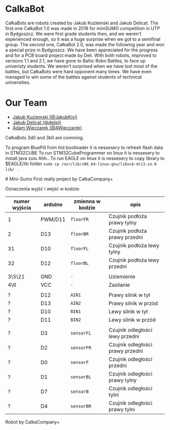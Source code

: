 # CalkaBot

CałkaBots are robots created by Jakub Kuziemski and Jakub Delicat. The first one CałkaBot 1.0 was made in 2018 for miniSUMO competition in UTP in Bydgoszcz. We were first grade students then, and we weren't experienced enough, so it was a huge surprise when we got to a semifinal group. The second one, CałkaBot 2.0, was made the following year and won a special prize in Bydgoszcz. We have been appreciated for the progress and for a PCB board project made by Deli. With both robots, improved to versions 1.1 and 2.1, we have gone to Baltic Robo Battles, to face up univeristy students. We weren't surprised when we have lost most of the battles, but CałkaBots were hard opponent many times. We have even managed to win some of the battles against students of technical universities.

# Our Team
- [Jakub Kuziemski (@JakubKivi)](https://github.com/JakubKivi)
- [Jakub Delicat (@delipl)](https://github.com/delipl)
- [Adam Wieczarek (@AWieczarek)](https://github.com/AWieczarek)

CałkaBots 3d0 and 3k0 are comming.

To program BluePill from hid bootloader it is nessesery to refresh flash data in STM32CUBE
To run STM32CubeProgrammer on linux it is nessesery to install java zulu
Ahh.. To run EAGLE on linux it is nessesery to copy library to $EAGLE/lib folder 
`sudo cp /usr/lib/x86_64-linux-gnu/libxcb-dri3.so.0 lib/
`
.

﻿# Mini-Sumo
First really project by CałkaCompany+

Oznaczenia wyjść i wejść w kodzie:

| numer wyjścia | arduino | zmienna w kodzie  |                 opis            |
| ------------  |---------| ----------------  | ------------------------------  |
|       1       |  PWM/D11|      `floorFR`    |    Czujnik podłoża prawy tylny  |
|       2       |    D13  |      `floorBR`    |   Czujnik podłoża prawy przedni |
|      31       |  D10    |     `floorFL`     |   Czujnik podłoża lewy tylny    |
|      32       |    D12  |     `floorBL`     |  Czujnik podłoża lewy przedni   |
|               |         |                   |                                 |
|    3\5\21     |   GND   |         `-`       |           Uziemienie            |
|      4\6      |   VCC   |         `-`       |           Zasilanie             |
|               |         |                   |                                 |
|      ?        |    D12  |       `AIN1`      |       Prawy silnik w tył        |\
|       ?       |    D13  |       `AIN2`      |      Prawy silnik w przód       | \    Patrząc na
|      ?        |    D10  |       `BIN1`      |       Lewy silnik  w tył        | /      mordke!
|       ?       |    D11  |       `BIN2`      |      Lewy silnik  w przód       |/
|               |         |                   |                                 |
|      ?        |    D3   |      `sensorFL`   | Czujnik odległości lewy przedni |
|      ?        |    D2   |     `sensorFR`    | Czujnik odległości prawy przedni|
|      ?        |    D0   |     `sensorF`     |   Czujnik odległości przedni    |
|      ?        |    D1   |     `sensorBL`    | Czujnik odległości prawy tylny  |
|      ?        |    D7   |     `sensorB`     |   Czujnik odległości tylni      |
|      ?        |    D4   |     `sensorBR`    |  Czujnik odległości prawy tylni |

Robot by CalkaCompany+
